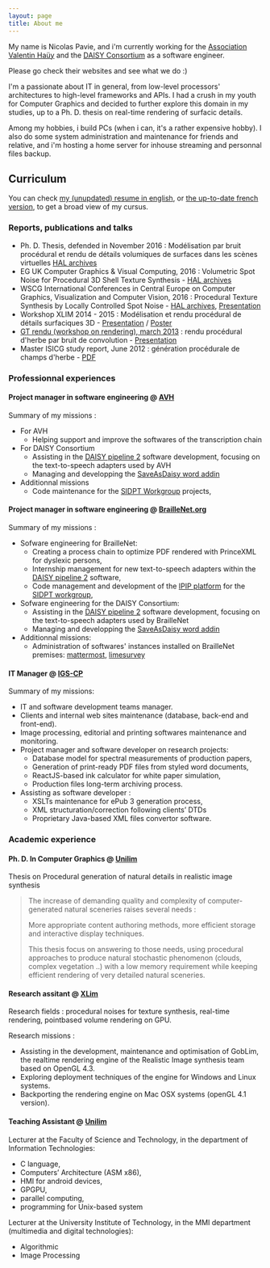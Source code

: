 ```yaml
---
layout: page
title: About me
---
```


My name is Nicolas Pavie, and i'm currently working for the [Association Valentin Haüy](https://www.avh.asso.fr/fr) and the [DAISY Consortium](https://www.daisy.org) as a software engineer. 

Please go check their websites and see what we do :)

I'm a passionate about IT in general, from low-level processors' architectures to high-level frameworks and APIs.
I had a crush in my youth for Computer Graphics and decided to further explore this domain in my studies, up to a Ph. D. thesis on real-time rendering of surfacic details.

Among my hobbies, i build PCs (when i can, it's a rather expensive hobby).
I also do some system administration and maintenance for friends and relative, and i'm hosting a home server for inhouse streaming and personnal files backup.

## Curriculum

You can check [my (unupdated) resume in english](/public/files/CV_Nicolas_Pavie_en.pdf), or [the up-to-date french version](/public/files/CV_Nicolas_Pavie_01_2022.pdf), to get a broad view of my cursus.

### Reports, publications and talks
- Ph. D. Thesis, defended in November 2016 : Modélisation par bruit procédural et rendu de détails volumiques de surfaces dans les scènes virtuelles [HAL archives](https://hal.archives-ouvertes.fr/tel-01443555v1)
- EG UK Computer Graphics & Visual Computing, 2016 : Volumetric Spot Noise for Procedural 3D Shell Texture Synthesis - [HAL archives](https://hal.archives-ouvertes.fr/hal-02413269)
- WSCG International Conferences in Central Europe on Computer Graphics, Visualization and Computer Vision, 2016 : Procedural Texture Synthesis by Locally Controlled Spot Noise - [HAL archives](https://hal.archives-ouvertes.fr/hal-02413318), [Presentation](/public/files/LCSN/index.html)
- Workshop XLIM 2014 - 2015 : Modélisation et rendu procédural de détails surfaciques 3D - [Presentation](/public/files/Presentation_Workshop_Xlim_2014.pdf) / [Poster](/public/files/Poster_Workshop_Xlim_2014.pdf)
- [GT rendu (workshop on rendering), march 2013](http://gtrendu.blogspot.fr/2013_03_01_archive.html) : rendu procédural d'herbe par bruit de convolution - [Presentation](/public/files/GTRendu-mars2013.pdf)
- Master ISICG study report, June 2012 : génération procédurale de champs d'herbe - [PDF](/public/files/M2StudyReport.pdf)

### Professionnal experiences

#### Project manager in software engineering @ [AVH](https://www.avh.asso.fr/fr)

Summary of my missions :
- For AVH
  - Helping support and improve the softwares of the transcription chain
- For DAISY Consortium
  - Assisting in the [DAISY pipeline 2](http://daisy.github.io/pipeline/) software development, focusing on the text-to-speech adapters used by AVH
  - Managing and developping the [SaveAsDaisy word addin](https://daisy.github.io/word-save-as-daisy/)
- Additionnal missions
  - Code maintenance for the [SIDPT Workgroup](https://github.com/SIDPT) projects,

#### Project manager in software engineering @ [BrailleNet.org](https://www.braillenet.org)

Summary of my missions :
- Sofware engineering for BrailleNet:
  - Creating a process chain to optimize PDF rendered with PrinceXML for dyslexic persons,
  - Internship management for new text-to-speech adapters within the [DAISY pipeline 2](http://daisy.github.io/pipeline/) software,
  - Code management and development of the [IPIP platform](https://ipip.integriert-studieren.jku.at/) for the [SIDPT workgroup](https://github.com/SIDPT),
- Sofware engineering for the DAISY Consortium:
  - Assisting in the [DAISY pipeline 2](http://daisy.github.io/pipeline/) software development, focusing on the text-to-speech adapters used by BrailleNet
  - Managing and developping the [SaveAsDaisy word addin](https://daisy.github.io/word-save-as-daisy/)
- Additionnal missions:
  - Administration of softwares' instances installed on BrailleNet premises: [mattermost](https://mm.braillenet.org), [limesurvey](https://limesurvey.braillenet.org)

#### IT Manager @ [IGS-CP](https://www.igs-cp.fr)

Summary of my missions: 
- IT and software development teams manager.
- Clients and internal web sites maintenance (database, back-end and front-end).
- Image processing, editorial and printing softwares maintenance and monitoring.
- Project manager and software developer on research projects: 
  - Database model for spectral measurements of production papers, 
  - Generation of print-ready PDF files from styled word documents, 
  - ReactJS-based ink calculator for white paper simulation, 
  - Production files long-term archiving process.
- Assisting as software developer :
  - XSLTs maintenance for ePub 3 generation process, 
  - XML structuration/correction following clients’ DTDs 
  - Proprietary Java-based XML files convertor software.


### Academic experience

#### Ph. D. In Computer Graphics @ [Unilim](https://www.unilim.fr)

Thesis on Procedural generation of natural details in realistic image synthesis

> The increase of demanding quality and complexity of computer-generated natural sceneries raises several needs : 
> 
> More appropriate content authoring methods, more efficient storage and interactive display techniques. 
> 
> This thesis focus on answering to those needs, using procedural approaches to produce natural stochastic phenomenon (clouds, complex vegetation ..) with a low memory requirement while keeping efficient rendering of very detailed natural sceneries.

#### Research assitant @ [XLim](https://www.xlim.fr)

Research fields : procedural noises for texture synthesis, real-time rendering, pointbased volume rendering on GPU.

Research missions :
- Assisting in the development, maintenance and optimisation of GobLim, the realtime rendering engine of the Realistic Image synthesis team based on OpenGL 4.3.
- Exploring deployment techniques of the engine for Windows and Linux systems.
- Backporting the rendering engine on Mac OSX systems (openGL 4.1 version).

#### Teaching Assistant @ [Unilim](https://www.unilim.fr)

Lecturer at the Faculty of Science and Technology, in the department of Information Technologies:
- C language, 
- Computers’ Architecture (ASM x86), 
- HMI for android devices, 
- GPGPU, 
- parallel computing, 
- programming for Unix-based system

Lecturer at the University Institute of Technology, in the MMI department (multimedia and digital technologies):
- Algorithmic
- Image Processing

